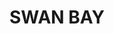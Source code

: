 ---
lastmod: '2025-04-06T06:05:20+00:00'
latitude: -29.018999
layout: suburb
longitude: 153.243213
postcode: '2471'
state: NSW
title: SWAN BAY
url: /nsw/swan-bay/
---